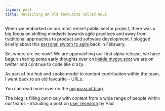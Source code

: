 ```yaml
---
layout: post
title: Revisiting an old favourite called URLs
---
```

When we embarked on our most recent public sector project, there was a big focus on shifting mindsets towards agile practices and away from traditional approaches to product and software development. I blogged briefly about this [personal switch to agile](http://calumshep.com/agile-project-management/) back in February. 

So, where are we now? We are approaching our first alpha release, we have begun sharing some early thoughts over on [inside.mygov.scot](http://inside.mygov.scot/) we are on twitter and continue to code like crazy. 

As part of our hub and spoke model to content contribution within the team, I went back to an old favourite - URLs. 

You can read more over on the [mygov.scot blog](http://inside.mygov.scot/2014/06/25/our-thoughts-on-urls/).

The blog is filling out nicely with content from a wide range of people within our teams - including a post on [user research](http://inside.mygov.scot/2014/07/02/user-testing-in-alpha/) by Paul.
